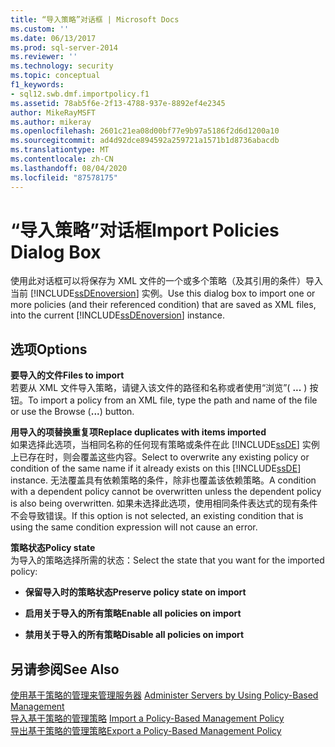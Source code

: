 ```yaml
---
title: “导入策略”对话框 | Microsoft Docs
ms.custom: ''
ms.date: 06/13/2017
ms.prod: sql-server-2014
ms.reviewer: ''
ms.technology: security
ms.topic: conceptual
f1_keywords:
- sql12.swb.dmf.importpolicy.f1
ms.assetid: 78ab5f6e-2f13-4788-937e-8892ef4e2345
author: MikeRayMSFT
ms.author: mikeray
ms.openlocfilehash: 2601c21ea08d00bf77e9b97a5186f2d6d1200a10
ms.sourcegitcommit: ad4d92dce894592a259721a1571b1d8736abacdb
ms.translationtype: MT
ms.contentlocale: zh-CN
ms.lasthandoff: 08/04/2020
ms.locfileid: "87578175"
---
```

# <a name="import-policies-dialog-box"></a><span data-ttu-id="70ca2-102">“导入策略”对话框</span><span class="sxs-lookup"><span data-stu-id="70ca2-102">Import Policies Dialog Box</span></span>
  <span data-ttu-id="70ca2-103">使用此对话框可以将保存为 XML 文件的一个或多个策略（及其引用的条件）导入当前 [!INCLUDE[ssDEnoversion](../../includes/ssdenoversion-md.md)] 实例。</span><span class="sxs-lookup"><span data-stu-id="70ca2-103">Use this dialog box to import one or more policies (and their referenced condition) that are saved as XML files, into the current [!INCLUDE[ssDEnoversion](../../includes/ssdenoversion-md.md)] instance.</span></span>  
  
## <a name="options"></a><span data-ttu-id="70ca2-104">选项</span><span class="sxs-lookup"><span data-stu-id="70ca2-104">Options</span></span>  
 <span data-ttu-id="70ca2-105">**要导入的文件**</span><span class="sxs-lookup"><span data-stu-id="70ca2-105">**Files to import**</span></span>  
 <span data-ttu-id="70ca2-106">若要从 XML 文件导入策略，请键入该文件的路径和名称或者使用“浏览”( **...** ) 按钮。</span><span class="sxs-lookup"><span data-stu-id="70ca2-106">To import a policy from an XML file, type the path and name of the file or use the Browse (**...**) button.</span></span>  
  
 <span data-ttu-id="70ca2-107">**用导入的项替换重复项**</span><span class="sxs-lookup"><span data-stu-id="70ca2-107">**Replace duplicates with items imported**</span></span>  
 <span data-ttu-id="70ca2-108">如果选择此选项，当相同名称的任何现有策略或条件在此 [!INCLUDE[ssDE](../../includes/ssde-md.md)] 实例上已存在时，则会覆盖这些内容。</span><span class="sxs-lookup"><span data-stu-id="70ca2-108">Select to overwrite any existing policy or condition of the same name if it already exists on this [!INCLUDE[ssDE](../../includes/ssde-md.md)] instance.</span></span> <span data-ttu-id="70ca2-109">无法覆盖具有依赖策略的条件，除非也覆盖该依赖策略。</span><span class="sxs-lookup"><span data-stu-id="70ca2-109">A condition with a dependent policy cannot be overwritten unless the dependent policy is also being overwritten.</span></span> <span data-ttu-id="70ca2-110">如果未选择此选项，使用相同条件表达式的现有条件不会导致错误。</span><span class="sxs-lookup"><span data-stu-id="70ca2-110">If this option is not selected, an existing condition that is using the same condition expression will not cause an error.</span></span>  
  
 <span data-ttu-id="70ca2-111">**策略状态**</span><span class="sxs-lookup"><span data-stu-id="70ca2-111">**Policy state**</span></span>  
 <span data-ttu-id="70ca2-112">为导入的策略选择所需的状态：</span><span class="sxs-lookup"><span data-stu-id="70ca2-112">Select the state that you want for the imported policy:</span></span>  
  
-   <span data-ttu-id="70ca2-113">**保留导入时的策略状态**</span><span class="sxs-lookup"><span data-stu-id="70ca2-113">**Preserve policy state on import**</span></span>  
  
-   <span data-ttu-id="70ca2-114">**启用关于导入的所有策略**</span><span class="sxs-lookup"><span data-stu-id="70ca2-114">**Enable all policies on import**</span></span>  
  
-   <span data-ttu-id="70ca2-115">**禁用关于导入的所有策略**</span><span class="sxs-lookup"><span data-stu-id="70ca2-115">**Disable all policies on import**</span></span>  
  
## <a name="see-also"></a><span data-ttu-id="70ca2-116">另请参阅</span><span class="sxs-lookup"><span data-stu-id="70ca2-116">See Also</span></span>  
 <span data-ttu-id="70ca2-117">[使用基于策略的管理来管理服务器](administer-servers-by-using-policy-based-management.md) </span><span class="sxs-lookup"><span data-stu-id="70ca2-117">[Administer Servers by Using Policy-Based Management](administer-servers-by-using-policy-based-management.md) </span></span>  
 <span data-ttu-id="70ca2-118">[导入基于策略的管理策略](import-a-policy-based-management-policy.md) </span><span class="sxs-lookup"><span data-stu-id="70ca2-118">[Import a Policy-Based Management Policy](import-a-policy-based-management-policy.md) </span></span>  
 [<span data-ttu-id="70ca2-119">导出基于策略的管理策略</span><span class="sxs-lookup"><span data-stu-id="70ca2-119">Export a Policy-Based Management Policy</span></span>](export-a-policy-based-management-policy.md)  
  
  
